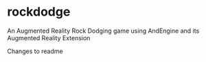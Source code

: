 rockdodge
=========

An Augmented Reality Rock Dodging game using AndEngine and its Augmented Reality Extension

Changes to readme
